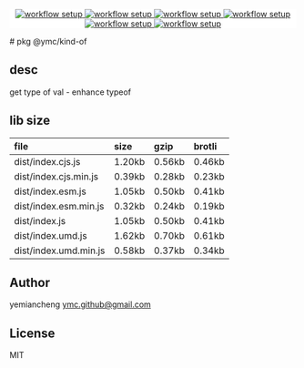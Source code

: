 <p align="center" style="background:white;">
<!-- github workflow stat:s -->
<!-- one line and center  -->
  <a href="https://github.com/YMC-GitHub">
    <img alt="workflow setup" src="https://img.shields.io/static/v1?label=pkg&message=done&color=ff69b4&style=flat-square" />
  </a>
  <a href="https://github.com/YMC-GitHub">
    <img alt="workflow setup" src="https://img.shields.io/static/v1?label=cod&message=done&color=ff69b4&style=flat-square" />
  </a>
    <a href="https://github.com/YMC-GitHub">
    <img alt="workflow setup" src="https://img.shields.io/static/v1?label=dep&message=done&color=ff69b4&style=flat-square" />
  </a>
  <a href="https://github.com/YMC-GitHub">
    <img alt="workflow setup" src="https://img.shields.io/static/v1?label=lin&message=done&color=ff69b4&style=flat-square" />
  </a>
    <a href="https://github.com/YMC-GitHub">
    <img alt="workflow setup" src="https://img.shields.io/static/v1?label=tes&message=fail&color=ff69b4&style=flat-square" />
  </a>
      <a href="https://github.com/YMC-GitHub">
    <img alt="workflow setup" src="https://img.shields.io/static/v1?label=pro&message=done&color=ff69b4&style=flat-square" />
  </a>


  <!-- https://img.shields.io/badge/<LABEL>-<MESSAGE>-<COLOR> -->
  <!-- https://img.shields.io/static/v1?label=<LABEL>&message=<MESSAGE>&color=<COLOR> -->
<!-- github workflow stat:e -->
</p>
# pkg @ymc/kind-of

## desc
get type of val - enhance typeof

## lib size  
file | size | gzip | brotli
:---- | :---- | :---- | :----
dist/index.cjs.js | 1.20kb | 0.56kb | 0.46kb
dist/index.cjs.min.js | 0.39kb | 0.28kb | 0.23kb
dist/index.esm.js | 1.05kb | 0.50kb | 0.41kb
dist/index.esm.min.js | 0.32kb | 0.24kb | 0.19kb
dist/index.js | 1.05kb | 0.50kb | 0.41kb
dist/index.umd.js | 1.62kb | 0.70kb | 0.61kb
dist/index.umd.min.js | 0.58kb | 0.37kb | 0.34kb

## Author
yemiancheng <ymc.github@gmail.com>

## License
MIT